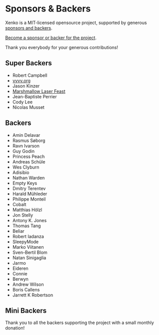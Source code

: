 Sponsors & Backers
==================

Xenko is a MIT-licensed opensource project, supported by generous [sponsors and backers](https://github.com/xenko3d/xenko/blob/master/BACKERS.md).

[Become a sponsor or backer for the project](https://www.patreon.com/xenko).

Thank you everybody for your generous contributions!

## Super Backers

* Robert Campbell
* [vvvv.org](https://vvvv.org/)
* Jason Kinzer
* [Marshmallow Laser Feast](http://www.marshmallowlaserfeast.com/)
* Jean-Baptiste Perrier
* Cody Lee
* Nicolas Musset

## Backers

* Amin Delavar
* Rasmus Søborg
* Ravn Ivarson
* Guy Godin
* Princess Peach
* Andreas Schüle
* Wes Clyburn
* Adisibio
* Nathan Warden
* Empty Keys
* Dmitry Terentev
* Harald Mühleder
* Philippe Monteil
* Cobalt
* Matthias Hölzl
* Jon Stelly
* Antony K. Jones
* Thomas Tang
* Beliar
* Robert Iadanza
* SleepyMode
* Marko Viitanen
* Sven-Bertil Blom
* Natan Sinigaglia
* Jarmo
* Eideren
* Connie
* Berwyn
* Andrew Wilson
* Boris Callens
* Jarrett K Robertson

## Mini Backers

Thank you to all the backers supporting the project with a small monthly donation!

